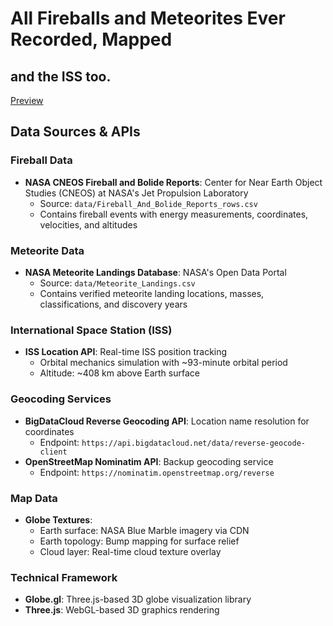 # All Fireballs and Meteorites Ever Recorded, Mapped
## and the ISS too.

[Preview](https://xuanx1.github.io/meteoRights/)

## Data Sources & APIs

### Fireball Data
- **NASA CNEOS Fireball and Bolide Reports**: Center for Near Earth Object Studies (CNEOS) at NASA's Jet Propulsion Laboratory
  - Source: `data/Fireball_And_Bolide_Reports_rows.csv`
  - Contains fireball events with energy measurements, coordinates, velocities, and altitudes

### Meteorite Data  
- **NASA Meteorite Landings Database**: NASA's Open Data Portal
  - Source: `data/Meteorite_Landings.csv`
  - Contains verified meteorite landing locations, masses, classifications, and discovery years

### International Space Station (ISS)
- **ISS Location API**: Real-time ISS position tracking
  - Orbital mechanics simulation with ~93-minute orbital period
  - Altitude: ~408 km above Earth surface

### Geocoding Services
- **BigDataCloud Reverse Geocoding API**: Location name resolution for coordinates
  - Endpoint: `https://api.bigdatacloud.net/data/reverse-geocode-client`
- **OpenStreetMap Nominatim API**: Backup geocoding service
  - Endpoint: `https://nominatim.openstreetmap.org/reverse`

### Map Data
- **Globe Textures**: 
  - Earth surface: NASA Blue Marble imagery via CDN
  - Earth topology: Bump mapping for surface relief
  - Cloud layer: Real-time cloud texture overlay

### Technical Framework
- **Globe.gl**: Three.js-based 3D globe visualization library
- **Three.js**: WebGL-based 3D graphics rendering
